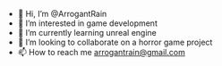 - 👋 Hi, I’m @ArrogantRain
- 👀 I’m interested in game development
- 🌱 I’m currently learning unreal engine
- 💞️ I’m looking to collaborate on a horror game project
- 📫 How to reach me arrogantrain@gmail.com

<!---
ArrogantRain/ArrogantRain is a ✨ special ✨ repository because its `README.md` (this file) appears on your GitHub profile.
You can click the Preview link to take a look at your changes.
--->
